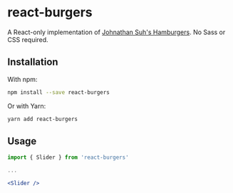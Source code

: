 # react-burgers

A React-only implementation of [Johnathan Suh's Hamburgers](https://jonsuh.com/hamburgers/). No Sass or CSS required.

## Installation

With npm:

```bash
npm install --save react-burgers
```

Or with Yarn:

```bash
yarn add react-burgers
```

## Usage

```jsx
import { Slider } from 'react-burgers'

...

<Slider />
```